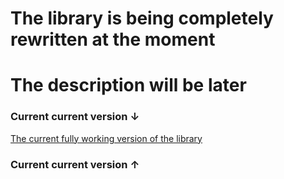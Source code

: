 # The library is being completely rewritten at the moment
# The description will be later

### Current current version ↓
[The current fully working version of the library](https://github.com/kostyanvini/SPopup/releases/tag/v1.0.3)
### Current current version ↑